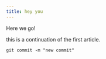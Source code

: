 ```yaml
---
title: hey you
---
```


Here we go!

<!--more-->

this is a continuation of the first article.

```git
git commit -m "new commit"
```
